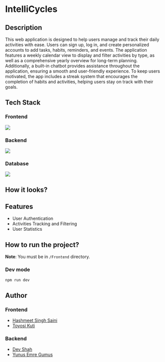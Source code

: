 # IntelliCycles

## Description

This web application is designed to help users manage and track their daily activities with ease. Users can sign up, log in, and create personalized accounts to add tasks, habits, reminders, and events. The application features a weekly calendar view to display and filter activities by type, as well as a comprehensive yearly overview for long-term planning. Additionally, a built-in chatbot provides assistance throughout the application, ensuring a smooth and user-friendly experience. To keep users motivated, the app includes a streak system that encourages the completion of habits and activities, helping users stay on track with their goals.

## Tech Stack

### Frontend

<img src="https://skillicons.dev/icons?i=react,vite,tailwindcss,bootstrap" />

### Backend

<img src="https://skillicons.dev/icons?i=nodejs,express,docker,jest" />

### Database

<img src="https://skillicons.dev/icons?i=postgres" />

## How it looks?

## Features

- User Authentication
- Activities Tracking and Filtering
- User Statistics

## How to run the project?

**Note**: You must be in `/Frontend` directory.

### Dev mode

```bash
npm run dev
```

## Author

### Frontend

- <a href="https://github.com/hashmeet02">Hashmeet Singh Saini</a>
- <a href="https://github.com/okuti2">Toyosi Kuti</a>

### Backend

- <a href="https://github.com/busycaesar">Dev Shah</a>
- <a href="https://github.com/yemregumus">Yunus Emre Gumus</a>
